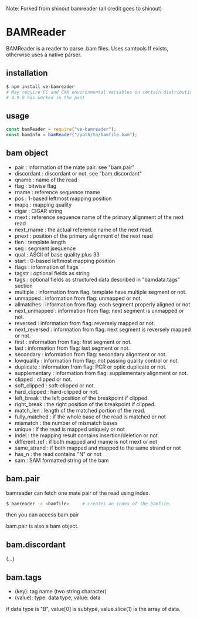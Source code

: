 Note: Forked from shinout bamreader (all credit goes to shinout)

BAMReader
==========
BAMReader is a reader to parse .bam files.
Uses samtools If exists, otherwise uses a native parser.

installation
----------------
```bash
$ npm install ve-bamreader 
# May require CC and CXX environmental variables on certain distributions pointing to `Nan` compatible GCC version. 
# 4.9.0 has worked in the past
```

usage
-------------
```js
const bamReader = require("ve-bamreader");
const bamInfo = bamReader("/path/to/bamfile.bam");
```

bam object
------------------
- pair          : information of the mate pair. see "bam.pair"
- discordant    : discordant or not. see "bam.discordant"
- qname         : name of the read
- flag          : bitwise flag
- rname         : reference sequence rname
- pos           : 1-based leftmost mapping position
- mapq          : mapping quality
- cigar         : CIGAR string
- rnext         : reference sequence name of the primary alignment of the next read
- next_rname    : the actual reference name of the next read.
- pnext         : position of the primary alignment of the next read
- tlen          : template length
- seq           : segment jsequence
- qual          : ASCII of base quality plus 33
- start         : 0-based leftmost mapping position
- flags         : information of flags
- tagstr        : optional fields as string
- tags          : optional fields as structured data described in "bamdata.tags" section
- multiple      : information from flag: template have multiple segment or not. 
- unmapped      : information from flag: unmapped or not. 
- allmatches    : information from flag: each segment properly aligned or not
- next_unmapped : information from flag: next segment is unmapped or not. 
- reversed      : information from flag: reversely mapped or not.
- next_reversed : information from flag: next segment is reversely mapped or not.
- first         : information from flag: first segment or not.
- last          : information from flag: last segment or not.
- secondary     : information from flag: secondary alignment or not.
- lowquality    : information from flag: not passing quality control or not.
- duplicate     : information from flag: PCR or optic duplicate or not.
- supplementary : information from flag: supplementary alignment or not.
- clipped       : clipped or not.
- soft_clipped  : soft-clipped or not.
- hard_clipped  : hard-clipped or not.
- left_break    : the left position of the breakpoint if clipped.
- right_break   : the right position of the breakpoint if clipped.
- match_len     : length of the matched portion of the read.
- fully_matched : if the whole base of the read is matched or not
- mismatch      : the number of mismatch bases
- unique        : if the read is mapped uniquely or not
- indel         : the mapping result contains insertion/deletion or not.
- different_ref : if both mapped and rname is not rnext or not
- same_strand   : if both mapped and mapped to the same strand or not
- has_n         : the read contains "N" or not
- sam           : SAM formatted string of the bam

bam.pair
-------------------
bamreader can fetch one mate pair of the read using index.

```bash
$ bamreader -c <bamfile>     # creates an index of the bamfile.
```
then you can access bam.pair

bam.pair is also a bam object.

bam.discordant
-------------------
(...)
 
bam.tags
------------------
- (key): tag name (two string character)
- (value): type: data type, value: data

if data type is "B", value[0] is subtype, value.slice(1) is the array of data.
